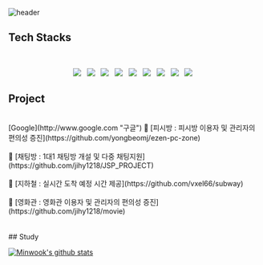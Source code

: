 ![header](https://capsule-render.vercel.app/api?type=waving&color=E3826C&height=250&section=header&text=%20Minwook&fontSize=90&animation=fadeIn&fontAlignY=38&desc=%20&descAlignY=62&descAlign=62)

## Tech Stacks
<br>
<p align="center">
 <img src="https://img.shields.io/badge/Java-007396?style=flat-square&logo=java&logoColor=white"/></a> &nbsp 
<img src="https://img.shields.io/badge/JSP-007396?style=flat-square&logo=java&logoColor=white"/></a> &nbsp 
<img src="https://img.shields.io/badge/Spring-6DB33F?style=flat-square&logo=Spring&logoColor=white"/></a> &nbsp 
<img src="https://img.shields.io/badge/JavaScript-F7DF1E?style=flat-square&logo=JavaScript&logoColor=white"/></a> &nbsp
<img src="https://img.shields.io/badge/MySQL-4479A1?style=flat-square&logo=MySQL&logoColor=white"/></a> &nbsp 
<img src="https://img.shields.io/badge/HTML5-E34F26?style=flat-square&logo=HTML5&logoColor=white"/></a> &nbsp
<img src="https://img.shields.io/badge/CSS-1572B6?style=flat-square&logo=CSS3&logoColor=white"/></a> &nbsp
<img src="https://img.shields.io/badge/Git-f05032?style=flat-square&logo=git&logoColor=white"/></a> &nbsp 
<img src="https://img.shields.io/badge/GitHub-181717?style=flat-square&logo=github&logoColor=white"/></a> &nbsp 


## Project
<br>
[Google](http://www.google.com "구글")
📜 [피시방 : 피시방 이용자 및 관리자의 편의성 증진](https://github.com/yongbeomj/ezen-pc-zone) <br><br>
📜 [채팅방 : 1대1 채팅방 개설 및 다중 채팅지원](https://github.com/jihy1218/JSP_PROJECT)   <br><br>
📜 [지하철 : 실시간 도착 예정 시간 제공](https://github.com/vxel66/subway) <br><br>
📜 [영화관 : 영화관 이용자 및 관리자의 편의성 증진](https://github.com/jihy1218/movie) <br><br>

<br>
## Study

[![Minwook's github stats](https://github-readme-stats.vercel.app/api?username=vxel66)](https://github.com/vxel66)


[googlelink]: https://google.com "Go google"
